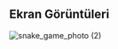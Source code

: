 ## Ekran Görüntüleri
![snake_game_photo  (2)](https://github.com/zaylmzdr/SnakeGame/assets/117684749/ac6b4b3f-ce51-4f4a-9c45-21eca1815913)


